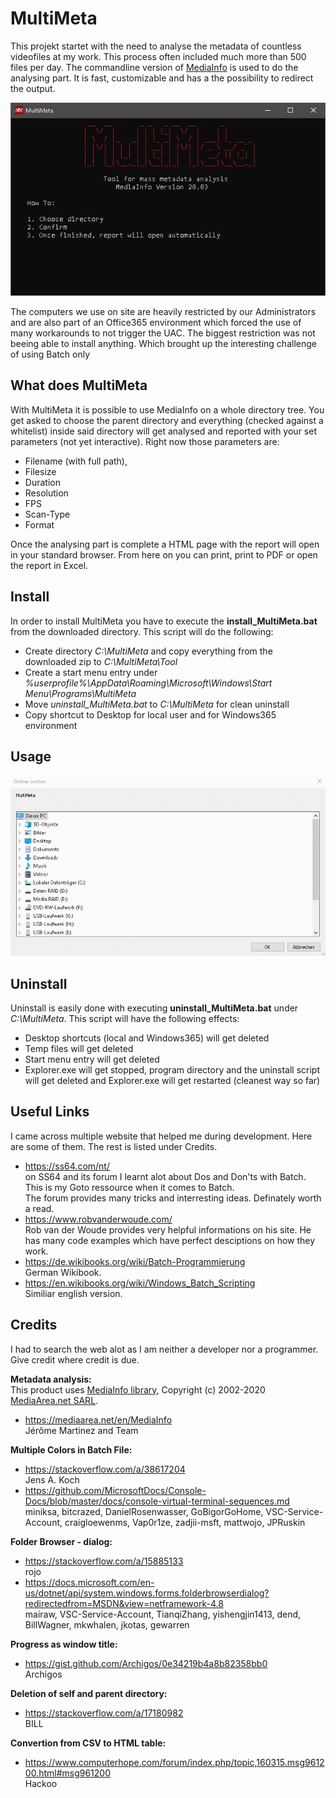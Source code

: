 # MultiMeta

This projekt startet with the need to analyse the metadata of countless videofiles at my work. This process often included much more than 500 files per day.
The commandline version of [MediaInfo](https://mediaarea.net/en/MediaInfo) is used to do the analysing part. It is fast, customizable and has a the possibility to redirect the output.

![MultiMeta](MultiMeta_Gui.JPG)

The computers we use on site are heavily restricted by our Administrators and are also part of an Office365 environment which forced the use of many workarounds to not trigger the UAC. The biggest restriction was not beeing able to install anything. Which brought up the interesting challenge of using Batch only


## What does MultiMeta
With MultiMeta it is possible to use MediaInfo on a whole directory tree. You get asked to choose the parent directory and everything (checked against a whitelist) inside said directory will get analysed and reported with your set parameters (not yet interactive). Right now those parameters are:  
- Filename (with full path), 
- Filesize
- Duration
- Resolution
- FPS
- Scan-Type
- Format  

Once the analysing part is complete a HTML page with the report will open in your standard browser.
From here on you can print, print to PDF or open the report in Excel.


## Install
In order to install MultiMeta you have to execute the **install_MultiMeta.bat** from the downloaded directory.
This script will do the following:
- Create directory *C:\MultiMeta* and copy everything from the downloaded zip to *C:\MultiMeta\Tool*
- Create a start menu entry under *%userprofile%\AppData\Roaming\Microsoft\Windows\Start Menu\Programs\MultiMeta*
- Move *uninstall_MultiMeta.bat* to *C:\MultiMeta* for clean uninstall
- Copy shortcut to Desktop for local user and for Windows365 environment

## Usage

![MultiMeta](MultiMeta_usage.gif)  


## Uninstall
Uninstall is easily done with executing **uninstall_MultiMeta.bat** under *C:\MultiMeta*.
This script will have the following effects:
- Desktop shortcuts (local and Windows365) will get deleted
- Temp files will get deleted
- Start menu entry will get deleted
- Explorer.exe will get stopped, program directory and the uninstall script will get deleted and Explorer.exe will get restarted (cleanest way so far)

## Useful Links
I came across multiple website that helped me during development. Here are some of them. The rest is listed under Credits.  
- https://ss64.com/nt/  
on SS64 and its forum I learnt alot about Dos and Don'ts with Batch. This is my Goto ressource when it comes to Batch.  
The forum provides many tricks and interresting ideas. Definately worth a read.  
- https://www.robvanderwoude.com/  
Rob van der Woude provides very helpful informations on his site. He has many code examples which have perfect desciptions on how they work.  
- https://de.wikibooks.org/wiki/Batch-Programmierung  
German Wikibook.  
- https://en.wikibooks.org/wiki/Windows_Batch_Scripting  
Similiar english version.  


## Credits
I had to search the web alot as I am neither a developer nor a programmer.\
Give credit where credit is due.
  
**Metadata analysis:**  
This product uses [MediaInfo library](https://mediaarea.net/en/MediaInfo), Copyright (c) 2002-2020 [MediaArea.net SARL](info@mediaarea.net).  
- https://mediaarea.net/en/MediaInfo  
Jérôme Martinez and Team  
  
**Multiple Colors in Batch File:**  
- https://stackoverflow.com/a/38617204  
Jens A. Koch  
- https://github.com/MicrosoftDocs/Console-Docs/blob/master/docs/console-virtual-terminal-sequences.md  
miniksa, bitcrazed, DanielRosenwasser, GoBigorGoHome, VSC-Service-Account, craigloewenms, Vap0r1ze, zadjii-msft, mattwojo, JPRuskin  

**Folder Browser - dialog:**  
- https://stackoverflow.com/a/15885133  
rojo  
- https://docs.microsoft.com/en-us/dotnet/api/system.windows.forms.folderbrowserdialog?redirectedfrom=MSDN&view=netframework-4.8  
mairaw, VSC-Service-Account, TianqiZhang, yishengjin1413, dend, BillWagner, mkwhalen, jkotas, gewarren  

**Progress as window title:**  
- https://gist.github.com/Archigos/0e34219b4a8b82358bb0  
Archigos  

**Deletion of self and parent directory:**  
- https://stackoverflow.com/a/17180982  
BILL  

**Convertion from CSV to HTML table:**  
- https://www.computerhope.com/forum/index.php/topic,160315.msg961200.html#msg961200  
Hackoo  
